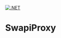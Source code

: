 [![.NET](https://github.com/liamjmc/SwapiProxy/actions/workflows/dotnet.yml/badge.svg)](https://github.com/liamjmc/SwapiProxy/actions/workflows/dotnet.yml)

# SwapiProxy
